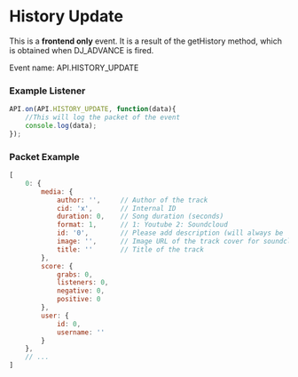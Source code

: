 # History Update

This is a **frontend only** event. It is a result of the getHistory method, which is obtained when DJ_ADVANCE is fired.

Event name: API.HISTORY_UPDATE

### Example Listener

```js
API.on(API.HISTORY_UPDATE, function(data){
    //This will log the packet of the event
    console.log(data);
});
```

### Packet Example

```js
[
	0: {
		media: {
			author: '',     // Author of the track
			cid: 'x',       // Internal ID
			duration: 0,    // Song duration (seconds)
			format: 1,      // 1: Youtube 2: Soundcloud
			id: '0',        // Please add description (will always be '0')
			image: '',      // Image URL of the track cover for soundcloud, video thumbnail for youtube
			title: ''       // Title of the track
		},
		score: {
			grabs: 0,
			listeners: 0,
			negative: 0,
			positive: 0
		},
		user: {
			id: 0,
			username: ''
		}
	},
	// ...
]
```
